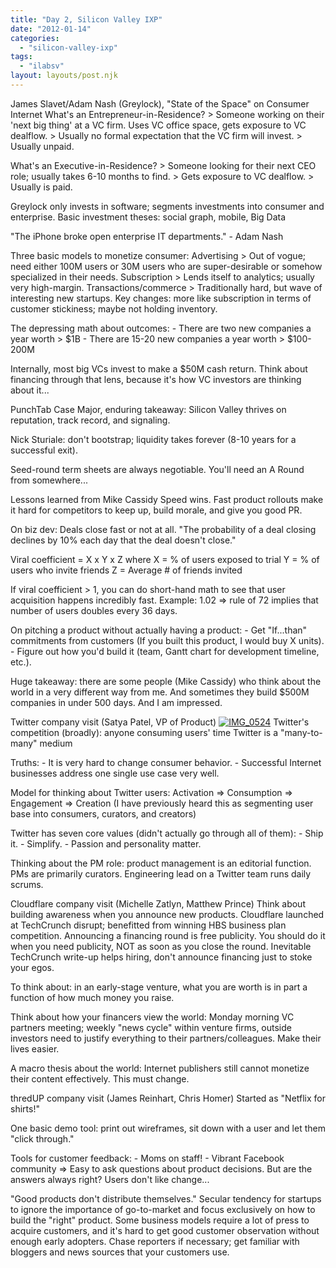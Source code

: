 ```yaml
---
title: "Day 2, Silicon Valley IXP"
date: "2012-01-14"
categories: 
  - "silicon-valley-ixp"
tags: 
  - "ilabsv"
layout: layouts/post.njk
---
```


James Slavet/Adam Nash (Greylock), "State of the Space" on Consumer Internet What's an Entrepreneur-in-Residence? > Someone working on their 'next big thing' at a VC firm. Uses VC office space, gets exposure to VC dealflow. > Usually no formal expectation that the VC firm will invest. > Usually unpaid.

What's an Executive-in-Residence? > Someone looking for their next CEO role; usually takes 6-10 months to find. > Gets exposure to VC dealflow. > Usually is paid.

Greylock only invests in software; segments investments into consumer and enterprise. Basic investment theses: social graph, mobile, Big Data

"The iPhone broke open enterprise IT departments." - Adam Nash

Three basic models to monetize consumer: Advertising > Out of vogue; need either 100M users or 30M users who are super-desirable or somehow specialized in their needs. Subscription > Lends itself to analytics; usually very high-margin. Transactions/commerce > Traditionally hard, but wave of interesting new startups. Key changes: more like subscription in terms of customer stickiness; maybe not holding inventory.

The depressing math about outcomes: - There are two new companies a year worth > $1B - There are 15-20 new companies a year worth > $100-200M

Internally, most big VCs invest to make a $50M cash return. Think about financing through that lens, because it's how VC investors are thinking about it...

PunchTab Case Major, enduring takeaway: Silicon Valley thrives on reputation, track record, and signaling.

Nick Sturiale: don't bootstrap; liquidity takes forever (8-10 years for a successful exit).

Seed-round term sheets are always negotiable. You'll need an A Round from somewhere...

Lessons learned from Mike Cassidy Speed wins. Fast product rollouts make it hard for competitors to keep up, build morale, and give you good PR.

On biz dev: Deals close fast or not at all. "The probability of a deal closing declines by 10% each day that the deal doesn't close."

Viral coefficient = X x Y x Z where X = % of users exposed to trial Y = % of users who invite friends Z = Average # of friends invited

If viral coefficient > 1, you can do short-hand math to see that user acquisition happens incredibly fast. Example: 1.02 => rule of 72 implies that number of users doubles every 36 days.

On pitching a product without actually having a product: - Get "If...than" commitments from customers (If you built this product, I would buy X units). - Figure out how you'd build it (team, Gantt chart for development timeline, etc.).

Huge takeaway: there are some people (Mike Cassidy) who think about the world in a very different way from me. And sometimes they build $500M companies in under 500 days. And I am impressed.

Twitter company visit (Satya Patel, VP of Product) [![](images/IMG_0524-300x224.jpg "IMG_0524")](http://colinbarry.com/wp-content/uploads/2012/01/IMG_0524.jpg) Twitter's competition (broadly): anyone consuming users' time Twitter is a "many-to-many" medium

Truths: - It is very hard to change consumer behavior. - Successful Internet businesses address one single use case very well.

Model for thinking about Twitter users: Activation => Consumption => Engagement => Creation (I have previously heard this as segmenting user base into consumers, curators, and creators)

Twitter has seven core values (didn't actually go through all of them): - Ship it. - Simplify. - Passion and personality matter.

Thinking about the PM role: product management is an editorial function. PMs are primarily curators. Engineering lead on a Twitter team runs daily scrums.

Cloudflare company visit (Michelle Zatlyn, Matthew Prince) Think about building awareness when you announce new products. Cloudflare launched at TechCrunch disrupt; benefitted from winning HBS business plan competition. Announcing a financing round is free publicity. You should do it when you need publicity, NOT as soon as you close the round. Inevitable TechCrunch write-up helps hiring, don't announce financing just to stoke your egos.

To think about: in an early-stage venture, what you are worth is in part a function of how much money you raise.

Think about how your financers view the world: Monday morning VC partners meeting; weekly "news cycle" within venture firms, outside investors need to justify everything to their partners/colleagues. Make their lives easier.

A macro thesis about the world: Internet publishers still cannot monetize their content effectively. This must change.

thredUP company visit (James Reinhart, Chris Homer) Started as "Netflix for shirts!"

One basic demo tool: print out wireframes, sit down with a user and let them "click through."

Tools for customer feedback: - Moms on staff! - Vibrant Facebook community => Easy to ask questions about product decisions. But are the answers always right? Users don't like change...

"Good products don't distribute themselves." Secular tendency for startups to ignore the importance of go-to-market and focus exclusively on how to build the "right" product. Some business models require a lot of press to acquire customers, and it's hard to get good customer observation without enough early adopters. Chase reporters if necessary; get familiar with bloggers and news sources that your customers use.
